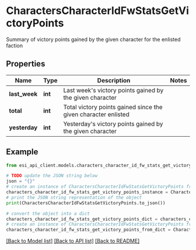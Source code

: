 # CharactersCharacterIdFwStatsGetVictoryPoints

Summary of victory points gained by the given character for the enlisted faction

## Properties

Name | Type | Description | Notes
------------ | ------------- | ------------- | -------------
**last_week** | **int** | Last week&#39;s victory points gained by the given character | 
**total** | **int** | Total victory points gained since the given character enlisted | 
**yesterday** | **int** | Yesterday&#39;s victory points gained by the given character | 

## Example

```python
from esi_api_client.models.characters_character_id_fw_stats_get_victory_points import CharactersCharacterIdFwStatsGetVictoryPoints

# TODO update the JSON string below
json = "{}"
# create an instance of CharactersCharacterIdFwStatsGetVictoryPoints from a JSON string
characters_character_id_fw_stats_get_victory_points_instance = CharactersCharacterIdFwStatsGetVictoryPoints.from_json(json)
# print the JSON string representation of the object
print(CharactersCharacterIdFwStatsGetVictoryPoints.to_json())

# convert the object into a dict
characters_character_id_fw_stats_get_victory_points_dict = characters_character_id_fw_stats_get_victory_points_instance.to_dict()
# create an instance of CharactersCharacterIdFwStatsGetVictoryPoints from a dict
characters_character_id_fw_stats_get_victory_points_from_dict = CharactersCharacterIdFwStatsGetVictoryPoints.from_dict(characters_character_id_fw_stats_get_victory_points_dict)
```
[[Back to Model list]](../README.md#documentation-for-models) [[Back to API list]](../README.md#documentation-for-api-endpoints) [[Back to README]](../README.md)


